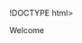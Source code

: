 !DOCTYPE html>
<html lang="en">
<head>
    <meta charset="utf-8">
    <meta name="viewport" content="width=device-width, initial-scale=1">
    <title>Git Pi Pages</title>
    <link rel="stylesheet" href="">
    <link rel="icon" type="image/x-icon" href="">
    <script src=""></script>
</head>
<body>
 <div class="">
  <p>Welcome</p>
 </div>
</body>
</html>
